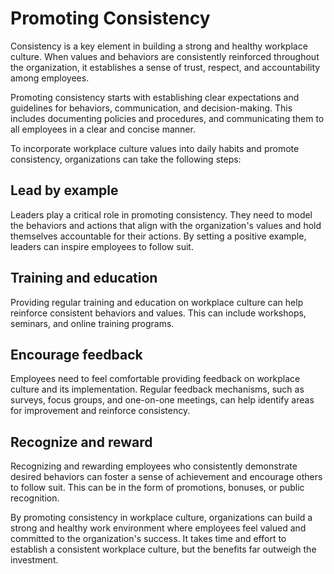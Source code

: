 # Promoting Consistency

Consistency is a key element in building a strong and healthy workplace culture. When values and behaviors are consistently reinforced throughout the organization, it establishes a sense of trust, respect, and accountability among employees.

Promoting consistency starts with establishing clear expectations and guidelines for behaviors, communication, and decision-making. This includes documenting policies and procedures, and communicating them to all employees in a clear and concise manner.

To incorporate workplace culture values into daily habits and promote consistency, organizations can take the following steps:

## Lead by example

Leaders play a critical role in promoting consistency. They need to model the behaviors and actions that align with the organization's values and hold themselves accountable for their actions. By setting a positive example, leaders can inspire employees to follow suit.

## Training and education

Providing regular training and education on workplace culture can help reinforce consistent behaviors and values. This can include workshops, seminars, and online training programs.

## Encourage feedback

Employees need to feel comfortable providing feedback on workplace culture and its implementation. Regular feedback mechanisms, such as surveys, focus groups, and one-on-one meetings, can help identify areas for improvement and reinforce consistency.

## Recognize and reward

Recognizing and rewarding employees who consistently demonstrate desired behaviors can foster a sense of achievement and encourage others to follow suit. This can be in the form of promotions, bonuses, or public recognition.

By promoting consistency in workplace culture, organizations can build a strong and healthy work environment where employees feel valued and committed to the organization's success. It takes time and effort to establish a consistent workplace culture, but the benefits far outweigh the investment.
